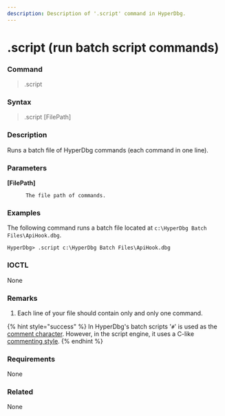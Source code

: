 ```yaml
---
description: Description of '.script' command in HyperDbg.
---
```


# .script \(run batch script commands\)

### Command

> .script

### Syntax

> .script \[FilePath\]

### Description

Runs a batch file of HyperDbg commands \(each command in one line\).

### Parameters

**\[FilePath\]**

          The file path of commands.

### Examples

The following command runs a batch file located at `c:\HyperDbg Batch Files\ApiHook.dbg`.

```text
HyperDbg> .script c:\HyperDbg Batch Files\ApiHook.dbg
```

### IOCTL

None

### **Remarks**

1. Each line of your file should contain only and only one command.

{% hint style="success" %}
In HyperDbg's batch scripts '`#`' is used as the [comment character](https://docs.hyperdbg.com/commands/debugging-commands/comment). However, in the script engine, it uses a C-like [commenting style](https://docs.hyperdbg.com/commands/scripting-language/assumptions-and-evaluations#comments).
{% endhint %}

### Requirements

None

### Related

None

